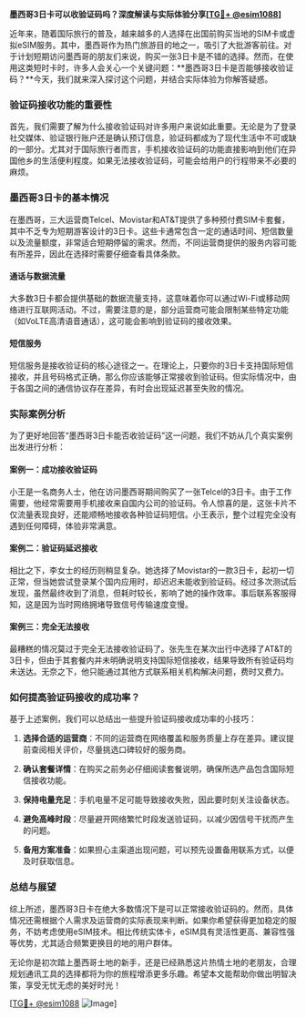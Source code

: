 **墨西哥3日卡可以收验证码吗？深度解读与实际体验分享[[TG💪+ @esim1088](https://t.me/s/esim1088)]**

近年来，随着国际旅行的普及，越来越多的人选择在出国前购买当地的SIM卡或虚拟eSIM服务。其中，墨西哥作为热门旅游目的地之一，吸引了大批游客前往。对于计划短期访问墨西哥的朋友们来说，购买一张3日卡是不错的选择。然而，在使用这类短时卡时，许多人会关心一个关键问题：**墨西哥3日卡是否能够接收验证码？**今天，我们就来深入探讨这个问题，并结合实际体验为你解答疑惑。

### 验证码接收功能的重要性

首先，我们需要了解为什么接收验证码对许多用户来说如此重要。无论是为了登录社交媒体、验证银行账户还是确认预订信息，验证码都成为了现代生活中不可或缺的一部分。尤其对于国际旅行者而言，手机接收验证码的功能直接影响到他们在异国他乡的生活便利程度。如果无法接收验证码，可能会给用户的行程带来不必要的麻烦。

### 墨西哥3日卡的基本情况

在墨西哥，三大运营商Telcel、Movistar和AT&T提供了多种预付费SIM卡套餐，其中不乏专为短期游客设计的3日卡。这些卡通常包含一定的通话时间、短信数量以及流量额度，非常适合短期停留的需求。然而，不同运营商提供的服务内容可能有所差异，因此在选择时需要仔细查看具体条款。

#### 通话与数据流量
大多数3日卡都会提供基础的数据流量支持，这意味着你可以通过Wi-Fi或移动网络进行互联网活动。不过，需要注意的是，部分运营商可能会限制某些特定功能（如VoLTE高清语音通话），这可能会影响到验证码的接收效果。

#### 短信服务
短信服务是接收验证码的核心途径之一。在理论上，只要你的3日卡支持国际短信接收，并且号码格式正确，那么你应该能够正常接收到验证码。但实际情况中，由于各国之间的通信协议存在差异，有时会出现延迟甚至失败的情况。

### 实际案例分析

为了更好地回答“墨西哥3日卡能否收验证码”这一问题，我们不妨从几个真实案例出发进行分析：

#### 案例一：成功接收验证码
小王是一名商务人士，他在访问墨西哥期间购买了一张Telcel的3日卡。由于工作需要，他经常需要用手机接收来自国内公司的验证码。令人惊喜的是，这张卡片不仅流量表现良好，还能顺畅地接收各种验证码短信。小王表示，整个过程完全没有遇到任何障碍，体验非常满意。

#### 案例二：验证码延迟接收
相比之下，李女士的经历则稍显复杂。她选择了Movistar的一款3日卡，起初一切正常，但当她尝试登录某个国内应用时，却迟迟未能收到验证码。经过多次测试后发现，虽然最终收到了消息，但耗时较长，影响了她的操作效率。事后联系客服得知，这是因为当时网络拥堵导致信号传输速度变慢。

#### 案例三：完全无法接收
最糟糕的情况莫过于完全无法接收验证码了。张先生在某次出行中选择了AT&T的3日卡，但由于其套餐内并未明确说明支持国际短信接收，结果导致所有验证码均未送达。无奈之下，他只能通过其他方式联系相关机构解决问题，费时又费力。

### 如何提高验证码接收的成功率？

基于上述案例，我们可以总结出一些提升验证码接收成功率的小技巧：

1. **选择合适的运营商**：不同的运营商在网络覆盖和服务质量上存在差异。建议提前查阅相关评价，尽量挑选口碑较好的服务商。
   
2. **确认套餐详情**：在购买之前务必仔细阅读套餐说明，确保所选产品包含国际短信接收功能。

3. **保持电量充足**：手机电量不足可能导致接收失败，因此要时刻关注设备状态。

4. **避免高峰时段**：尽量避开网络繁忙时段发送验证码，以减少因信号干扰而产生的问题。

5. **备用方案准备**：如果担心主渠道出现问题，可以预先设置备用联系方式，以便及时获取信息。

### 总结与展望

综上所述，墨西哥3日卡在绝大多数情况下是可以正常接收验证码的。然而，具体情况还需根据个人需求及运营商的实际表现来判断。如果你希望获得更加稳定的服务，不妨考虑使用eSIM技术。相比传统实体卡，eSIM具有灵活性更高、兼容性强等优势，尤其适合频繁更换目的地的用户群体。

无论你是初次踏上墨西哥土地的新手，还是已经熟悉这片热情土地的老朋友，合理规划通讯工具的选择都将为你的旅程增添更多乐趣。希望本文能帮助你做出明智决策，享受无忧无虑的美好时光！

[[TG💪+ @esim1088](https://t.me/s/esim1088) ![Image](https://i.postimg.cc/4NQfJmqS/Snipaste-2025-05-13-00-14-12.png)]